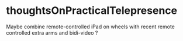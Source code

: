 # thoughtsOnPracticalTelepresence
Maybe combine remote-controlled iPad on wheels with recent remote controlled extra arms and bidi-video ?
